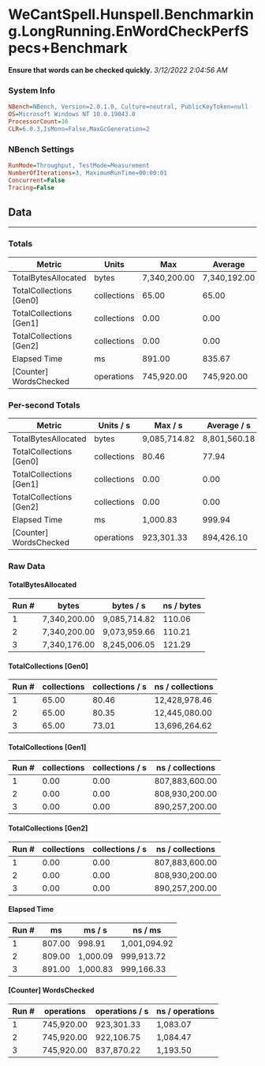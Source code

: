 ﻿# WeCantSpell.Hunspell.Benchmarking.LongRunning.EnWordCheckPerfSpecs+Benchmark
__Ensure that words can be checked quickly.__
_3/12/2022 2:04:56 AM_
### System Info
```ini
NBench=NBench, Version=2.0.1.0, Culture=neutral, PublicKeyToken=null
OS=Microsoft Windows NT 10.0.19043.0
ProcessorCount=16
CLR=6.0.3,IsMono=False,MaxGcGeneration=2
```

### NBench Settings
```ini
RunMode=Throughput, TestMode=Measurement
NumberOfIterations=3, MaximumRunTime=00:00:01
Concurrent=False
Tracing=False
```

## Data
-------------------

### Totals
|          Metric |           Units |             Max |         Average |             Min |          StdDev |
|---------------- |---------------- |---------------- |---------------- |---------------- |---------------- |
|TotalBytesAllocated |           bytes |    7,340,200.00 |    7,340,192.00 |    7,340,176.00 |           13.86 |
|TotalCollections [Gen0] |     collections |           65.00 |           65.00 |           65.00 |            0.00 |
|TotalCollections [Gen1] |     collections |            0.00 |            0.00 |            0.00 |            0.00 |
|TotalCollections [Gen2] |     collections |            0.00 |            0.00 |            0.00 |            0.00 |
|    Elapsed Time |              ms |          891.00 |          835.67 |          807.00 |           47.93 |
|[Counter] WordsChecked |      operations |      745,920.00 |      745,920.00 |      745,920.00 |            0.00 |

### Per-second Totals
|          Metric |       Units / s |         Max / s |     Average / s |         Min / s |      StdDev / s |
|---------------- |---------------- |---------------- |---------------- |---------------- |---------------- |
|TotalBytesAllocated |           bytes |    9,085,714.82 |    8,801,560.18 |    8,245,006.05 |      482,025.85 |
|TotalCollections [Gen0] |     collections |           80.46 |           77.94 |           73.01 |            4.27 |
|TotalCollections [Gen1] |     collections |            0.00 |            0.00 |            0.00 |            0.00 |
|TotalCollections [Gen2] |     collections |            0.00 |            0.00 |            0.00 |            0.00 |
|    Elapsed Time |              ms |        1,000.83 |          999.94 |          998.91 |            0.97 |
|[Counter] WordsChecked |      operations |      923,301.33 |      894,426.10 |      837,870.22 |       48,982.47 |

### Raw Data
#### TotalBytesAllocated
|           Run # |           bytes |       bytes / s |      ns / bytes |
|---------------- |---------------- |---------------- |---------------- |
|               1 |    7,340,200.00 |    9,085,714.82 |          110.06 |
|               2 |    7,340,200.00 |    9,073,959.66 |          110.21 |
|               3 |    7,340,176.00 |    8,245,006.05 |          121.29 |

#### TotalCollections [Gen0]
|           Run # |     collections | collections / s |ns / collections |
|---------------- |---------------- |---------------- |---------------- |
|               1 |           65.00 |           80.46 |   12,428,978.46 |
|               2 |           65.00 |           80.35 |   12,445,080.00 |
|               3 |           65.00 |           73.01 |   13,696,264.62 |

#### TotalCollections [Gen1]
|           Run # |     collections | collections / s |ns / collections |
|---------------- |---------------- |---------------- |---------------- |
|               1 |            0.00 |            0.00 |  807,883,600.00 |
|               2 |            0.00 |            0.00 |  808,930,200.00 |
|               3 |            0.00 |            0.00 |  890,257,200.00 |

#### TotalCollections [Gen2]
|           Run # |     collections | collections / s |ns / collections |
|---------------- |---------------- |---------------- |---------------- |
|               1 |            0.00 |            0.00 |  807,883,600.00 |
|               2 |            0.00 |            0.00 |  808,930,200.00 |
|               3 |            0.00 |            0.00 |  890,257,200.00 |

#### Elapsed Time
|           Run # |              ms |          ms / s |         ns / ms |
|---------------- |---------------- |---------------- |---------------- |
|               1 |          807.00 |          998.91 |    1,001,094.92 |
|               2 |          809.00 |        1,000.09 |      999,913.72 |
|               3 |          891.00 |        1,000.83 |      999,166.33 |

#### [Counter] WordsChecked
|           Run # |      operations |  operations / s | ns / operations |
|---------------- |---------------- |---------------- |---------------- |
|               1 |      745,920.00 |      923,301.33 |        1,083.07 |
|               2 |      745,920.00 |      922,106.75 |        1,084.47 |
|               3 |      745,920.00 |      837,870.22 |        1,193.50 |


